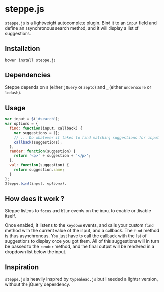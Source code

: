 # steppe.js

`steppe.js` is a lightweight autocomplete plugin. Bind it to an `input` field
and define an asynchronous search method, and it will display a list of
suggestions.

## Installation

```
bower install steppe.js
```

## Dependencies

Steppe depends on `$` (either `jQuery` or `zepto`) and `_` (either `underscore`
or `lodash`).

## Usage

```js
var input = $('#search');
var options = {
  find: function(input, callback) {
    var suggestions = [];
    // ... Do whatever it takes to find matching suggestions for input ...
    callback(suggestions);
  },
  render: function(suggestion) {
    return '<p>' + suggestion + '</p>';
  },
  val: function(suggestion) {
    return suggestion.name;
  }
};
Steppe.bind(input, options);
```

## How does it work ?

Steppe listens to `focus` and `blur` events on the input to enable or disable
itself.

Once enabled, it listens to the `keydown` events, and calls your custom `find`
method with the current value of the input, and a callback. The `find` method
is thus asynchronous. You just have to call the callback with the list of
suggestions to display once you got them. All of this suggestions will in turn
be passed to the `render` method, and the final output will be rendered in
a dropdown list below the input.

## Inspiration

`steppe.js` is heavily inspired by `typeahead.js` but I needed a lighter
version, without the jQuery dependency.
